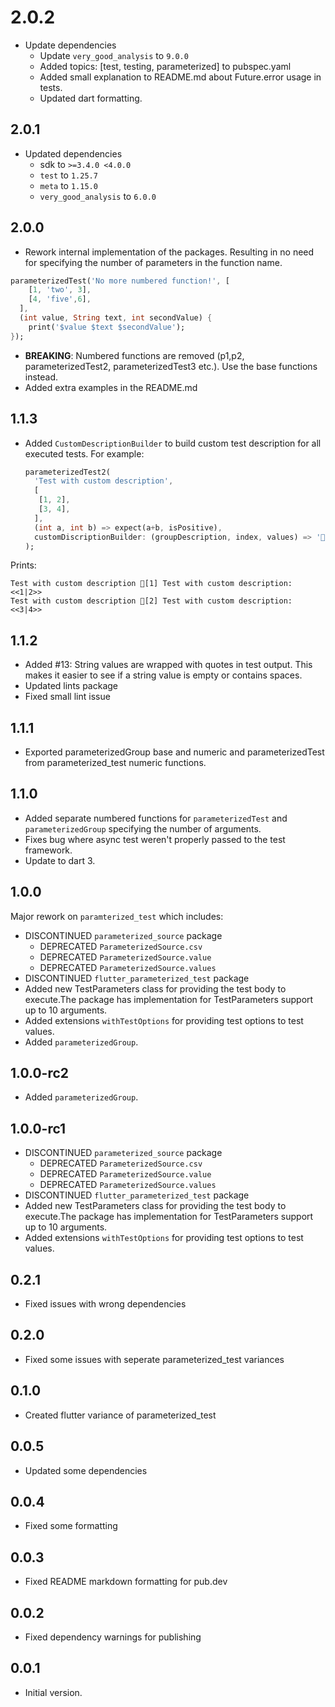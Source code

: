 # 2.0.2
 - Update dependencies
   - Update `very_good_analysis` to `9.0.0`
   - Added topics: [test, testing, parameterized] to pubspec.yaml
   - Added small explanation to README.md about Future.error usage in tests.
   - Updated dart formatting.

## 2.0.1
 - Updated dependencies
   - sdk to `>=3.4.0 <4.0.0`
   - `test` to `1.25.7`
   - `meta` to `1.15.0`
   - `very_good_analysis` to `6.0.0`

## 2.0.0
- Rework internal implementation of the packages. Resulting in no need for specifying the number of parameters in the function name.
```dart
parameterizedTest('No more numbered function!', [
    [1, 'two', 3],
    [4, 'five',6],
  ], 
  (int value, String text, int secondValue) {
    print('$value $text $secondValue');
}); 
```
- **BREAKING**: Numbered functions are removed (p1,p2, parameterizedTest2, parameterizedTest3 etc.). Use the base functions instead.
- Added extra examples in the README.md

## 1.1.3
 - Added `CustomDescriptionBuilder` to build custom test description for all executed tests.
   For example:
   ```dart
   parameterizedTest2(
     'Test with custom description',
     [
      [1, 2],
      [3, 4],
     ],
     (int a, int b) => expect(a+b, isPositive),
     customDiscriptionBuilder: (groupDescription, index, values) => '🚀[$index] $groupDescription: <<${values.join('|')}>>',
   );
   ```
   
  Prints:
```
Test with custom description 🚀[1] Test with custom description: <<1|2>>
Test with custom description 🚀[2] Test with custom description: <<3|4>>
```

## 1.1.2
 - Added #13: String values are wrapped with quotes in test output. This makes it easier to see if a string value is empty or contains spaces.
 - Updated lints package
 - Fixed small lint issue

## 1.1.1
- Exported parameterizedGroup base and numeric and parameterizedTest from parameterized_test numeric functions.

## 1.1.0
 - Added separate numbered functions for `parameterizedTest` and `parameterizedGroup` specifying the number of arguments.
 - Fixes bug where async test weren't properly passed to the test framework.
 - Update to dart 3.

## 1.0.0

Major rework on `paramterized_test` which includes:

- DISCONTINUED `parameterized_source` package
    - DEPRECATED `ParameterizedSource.csv`
    - DEPRECATED `ParameterizedSource.value`
    - DEPRECATED `ParameterizedSource.values`
- DISCONTINUED `flutter_parameterized_test` package
- Added new TestParameters class for providing the test body to execute.The package has
  implementation for TestParameters support up to 10 arguments.
- Added extensions `withTestOptions` for providing test options to test values.
- Added `parameterizedGroup`.

## 1.0.0-rc2

- Added `parameterizedGroup`.

## 1.0.0-rc1

- DISCONTINUED `parameterized_source` package
    - DEPRECATED `ParameterizedSource.csv`
    - DEPRECATED `ParameterizedSource.value`
    - DEPRECATED `ParameterizedSource.values`
- DISCONTINUED `flutter_parameterized_test` package
- Added new TestParameters class for providing the test body to execute.The package has
  implementation for TestParameters support up to 10 arguments.
- Added extensions `withTestOptions` for providing test options to test values.

## 0.2.1

- Fixed issues with wrong dependencies

## 0.2.0

- Fixed some issues with seperate parameterized_test variances

## 0.1.0

- Created flutter variance of parameterized_test

## 0.0.5

- Updated some dependencies

## 0.0.4

- Fixed some formatting

## 0.0.3

- Fixed README markdown formatting for pub.dev

## 0.0.2

- Fixed dependency warnings for publishing

## 0.0.1

- Initial version.
